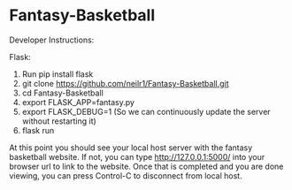 # Fantasy-Basketball

Developer Instructions:

Flask:
  1. Run pip install flask
  2. git clone https://github.com/neilr1/Fantasy-Basketball.git
  3. cd Fantasy-Basketball
  3. export FLASK_APP=fantasy.py
  4. export FLASK_DEBUG=1 (So we can continuously update the server without restarting it)
  5. flask run

At this point you should see your local host server with the fantasy basketball website. If not, you can type http://127.0.0.1:5000/ into your browser url to link to the website. Once that is completed and you are done viewing, you can press Control-C to disconnect from local host.
